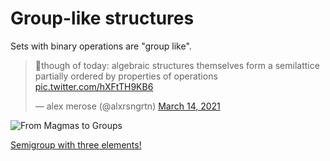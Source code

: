 # Group-like structures

Sets with binary operations are "group like".

<blockquote class="twitter-tweet">
    <p lang="en" dir="ltr">🤯though of today: algebraic structures themselves form a semilattice partially ordered by properties of operations <a href="https://t.co/hXFtTH9KB6">pic.twitter.com/hXFtTH9KB6</a></p>&mdash; alex merose (@alxrsngrtn) <a href="https://twitter.com/alxrsngrtn/status/1370922132419403776?ref_src=twsrc%5Etfw">March 14, 2021</a>
</blockquote>
<script async src="https://platform.twitter.com/widgets.js" charset="utf-8"></script>

![From Magmas to Groups](https://upload.wikimedia.org/wikipedia/commons/3/3f/Magma_to_group4.svg)

[Semigroup with three elements!](https://en.wikipedia.org/wiki/Semigroup_with_three_elements)
